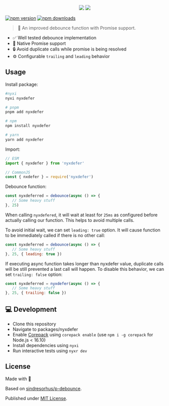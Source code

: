 <p align="center">
<img src="https://raw.githubusercontent.com/nyxblabs/utilities/main/.github/assets/cover-nyxdefer_light.png#gh-light-mode-only">
<img src="https://raw.githubusercontent.com/nyxblabs/utilities/main/.github/assets/cover-nyxdefer_black.png#gh-dark-mode-only">
</p>

[![npm version][npm-version-src]][npm-version-href]
[![npm downloads][npm-downloads-src]][npm-downloads-href]


> 🚀 An improved debounce function with Promise support.

- ✅ Well tested debounce implementation
- 🔄 Native Promise support
- 🔒 Avoid duplicate calls while promise is being resolved
- ⚙️ Configurable `trailing` and `leading` behavior

## Usage

Install package:

```sh
#nyxi
nyxi nyxdefer

# pnpm
pnpm add nyxdefer

# npm
npm install nyxdefer

# yarn
yarn add nyxdefer
```

Import:

```js
// ESM
import { nyxdefer } from 'nyxdefer'

// CommonJS
const { nxdefer } = require('nyxdefer')
```

Debounce function:

```js
const nyxdeferred = debounce(async () => {
   // Some heavy stuff
}, 25)
```

When calling `nyxdefered`, it will wait at least for `25ms` as configured before actually calling our function. This helps to avoid multiple calls.

To avoid initial wait, we can set `leading: true` option. It will cause function to be immediately called if there is no other call:

```js
const nyxdeferred = debounce(async () => {
   // Some heavy stuff
}, 25, { leading: true })
```

If executing async function takes longer than nyxdefer value, duplicate calls will be still prevented a last call will happen. To disable this behavior, we can set `trailing: false` option:

```js
const nyxdeferred = nyxdefer(async () => {
   // Some heavy stuff
}, 25, { trailing: false })
```

## 💻 Development

- Clone this repository
- Navigate to packages/nyxdefer
- Enable [Corepack](https://github.com/nodejs/corepack) using `corepack enable` (use `npm i -g corepack` for Node.js < 16.10)
- Install dependencies using `nyxi`
- Run interactive tests using `nyxr dev`

## License

Made with 💞

Based on [sindresorhus/p-debounce](https://github.com/sindresorhus/p-debounce).

Published under [MIT License](./LICENSE).

<!-- Badges -->
[npm-version-src]: https://img.shields.io/npm/v/nyxdefer?style=flat-square
[npm-version-href]: https://npmjs.com/package/nyxdefer

[npm-downloads-src]: https://img.shields.io/npm/dm/nyxdefer?style=flat-square
[npm-downloads-href]: https://npmjs.com/package/nyxdefer
